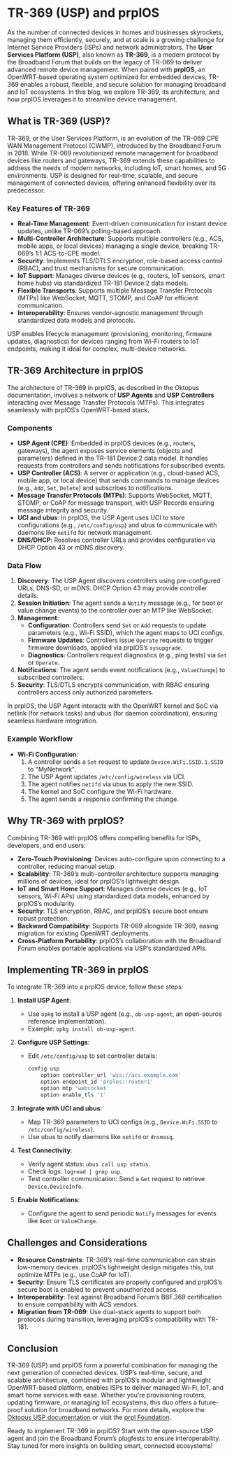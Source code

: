 # TR-369 (USP) and prplOS

As the number of connected devices in homes and businesses skyrockets, managing them efficiently, securely, and at scale is a growing challenge for Internet Service Providers (ISPs) and network administrators. The **User Services Platform (USP)**, also known as **TR-369**, is a modern protocol by the Broadband Forum that builds on the legacy of TR-069 to deliver advanced remote device management. When paired with **prplOS**, an OpenWRT-based operating system optimized for embedded devices, TR-369 enables a robust, flexible, and secure solution for managing broadband and IoT ecosystems. In this blog, we explore TR-369, its architecture, and how prplOS leverages it to streamline device management.

## What is TR-369 (USP)?

TR-369, or the User Services Platform, is an evolution of the TR-069 CPE WAN Management Protocol (CWMP), introduced by the Broadband Forum in 2018. While TR-069 revolutionized remote management for broadband devices like routers and gateways, TR-369 extends these capabilities to address the needs of modern networks, including IoT, smart homes, and 5G environments. USP is designed for real-time, scalable, and secure management of connected devices, offering enhanced flexibility over its predecessor.

### Key Features of TR-369
- **Real-Time Management**: Event-driven communication for instant device updates, unlike TR-069’s polling-based approach.
- **Multi-Controller Architecture**: Supports multiple controllers (e.g., ACS, mobile apps, or local devices) managing a single device, breaking TR-069’s 1:1 ACS-to-CPE model.
- **Security**: Implements TLS/DTLS encryption, role-based access control (RBAC), and trust mechanisms for secure communication.
- **IoT Support**: Manages diverse devices (e.g., routers, IoT sensors, smart home hubs) via standardized TR-181 Device:2 data models.
- **Flexible Transports**: Supports multiple Message Transfer Protocols (MTPs) like WebSocket, MQTT, STOMP, and CoAP for efficient communication.
- **Interoperability**: Ensures vendor-agnostic management through standardized data models and protocols.

USP enables lifecycle management (provisioning, monitoring, firmware updates, diagnostics) for devices ranging from Wi-Fi routers to IoT endpoints, making it ideal for complex, multi-device networks.[](https://avsystem.com/blog/csp/tr-369)[](https://motive.com/glossary/what-is-tr-369)


## TR-369 Architecture in prplOS

The architecture of TR-369 in prplOS, as described in the Oktopus documentation, involves a network of **USP Agents** and **USP Controllers** interacting over Message Transfer Protocols (MTPs). This integrates seamlessly with prplOS’s OpenWRT-based stack.

### Components
- **USP Agent (CPE)**: Embedded in prplOS devices (e.g., routers, gateways), the agent exposes service elements (objects and parameters) defined in the TR-181 Device:2 data model. It handles requests from controllers and sends notifications for subscribed events.
- **USP Controller (ACS)**: A server or application (e.g., cloud-based ACS, mobile app, or local device) that sends commands to manage devices (e.g., `Add`, `Set`, `Delete`) and subscribes to notifications.
- **Message Transfer Protocols (MTPs)**: Supports WebSocket, MQTT, STOMP, or CoAP for message transport, with USP Records ensuring message integrity and security.
- **UCI and ubus**: In prplOS, the USP Agent uses UCI to store configurations (e.g., `/etc/config/usp`) and ubus to communicate with daemons like `netifd` for network management.
- **DNS/DHCP**: Resolves controller URLs and provides configuration via DHCP Option 43 or mDNS discovery.

### Data Flow
1. **Discovery**: The USP Agent discovers controllers using pre-configured URLs, DNS-SD, or mDNS. DHCP Option 43 may provide controller details.
2. **Session Initiation**: The agent sends a `Notify` message (e.g., for boot or value change events) to the controller over an MTP like WebSocket.
3. **Management**:
   - **Configuration**: Controllers send `Set` or `Add` requests to update parameters (e.g., Wi-Fi SSID), which the agent maps to UCI configs.
   - **Firmware Updates**: Controllers issue `Operate` requests to trigger firmware downloads, applied via prplOS’s `sysupgrade`.
   - **Diagnostics**: Controllers request diagnostics (e.g., ping tests) via `Get` or `Operate`.
4. **Notifications**: The agent sends event notifications (e.g., `ValueChange`) to subscribed controllers.
5. **Security**: TLS/DTLS encrypts communication, with RBAC ensuring controllers access only authorized parameters.

In prplOS, the USP Agent interacts with the OpenWRT kernel and SoC via netlink (for network tasks) and ubus (for daemon coordination), ensuring seamless hardware integration.[](https://avsystem.com/blog/csp/tr-369)[](https://service.snom.com/display/wiki/TR-369)

### Example Workflow
- **Wi-Fi Configuration**:
  1. A controller sends a `Set` request to update `Device.WiFi.SSID.1.SSID` to "MyNetwork".
  2. The USP Agent updates `/etc/config/wireless` via UCI.
  3. The agent notifies `netifd` via ubus to apply the new SSID.
  4. The kernel and SoC configure the Wi-Fi hardware.
  5. The agent sends a response confirming the change.

## Why TR-369 with prplOS?
Combining TR-369 with prplOS offers compelling benefits for ISPs, developers, and end users:

- **Zero-Touch Provisioning**: Devices auto-configure upon connecting to a controller, reducing manual setup.[](https://motive.com/glossary/what-is-tr-369)
- **Scalability**: TR-369’s multi-controller architecture supports managing millions of devices, ideal for prplOS’s lightweight design.[](https://www.incognito.com/insights/usp-tr369)
- **IoT and Smart Home Support**: Manages diverse devices (e.g., IoT sensors, Wi-Fi APs) using standardized data models, enhanced by prplOS’s modularity.[](https://service.snom.com/display/wiki/TR-369)
- **Security**: TLS encryption, RBAC, and prplOS’s secure boot ensure robust protection.[](https://motive.com/glossary/what-is-tr-369)
- **Backward Compatibility**: Supports TR-069 alongside TR-369, easing migration for existing OpenWRT deployments.[](https://www.incognito.com/tutorials/tr-369-usp)
- **Cross-Platform Portability**: prplOS’s collaboration with the Broadband Forum enables portable applications via USP’s standardized APIs.[](https://prplfoundation.org/broadband-forum-and-prpl-foundation-unite-to-create-a-secure-cross-platform-service-delivery-framework/)

## Implementing TR-369 in prplOS
To integrate TR-369 into a prplOS device, follow these steps:

1. **Install USP Agent**:
   - Use `opkg` to install a USP agent (e.g., `ob-usp-agent`, an open-source reference implementation).[](https://www.minim.com/blog/what-is-tr-369-user-services-platform)
   - Example: `opkg install ob-usp-agent`.

2. **Configure USP Settings**:
   - Edit `/etc/config/usp` to set controller details:
     ```bash
     config usp
         option controller_url 'wss://acs.example.com'
         option endpoint_id 'prplos::router1'
         option mtp 'websocket'
         option enable_tls '1'
     ```

3. **Integrate with UCI and ubus**:
   - Map TR-369 parameters to UCI configs (e.g., `Device.WiFi.SSID` to `/etc/config/wireless`).
   - Use ubus to notify daemons like `netifd` or `dnsmasq`.

4. **Test Connectivity**:
   - Verify agent status: `ubus call usp status`.
   - Check logs: `logread | grep usp`.
   - Test controller communication: Send a `Get` request to retrieve `Device.DeviceInfo`.

5. **Enable Notifications**:
   - Configure the agent to send periodic `Notify` messages for events like `Boot` or `ValueChange`.

## Challenges and Considerations
- **Resource Constraints**: TR-369’s real-time communication can strain low-memory devices. prplOS’s lightweight design mitigates this, but optimize MTPs (e.g., use CoAP for IoT).[](https://service.snom.com/display/wiki/TR-369)
- **Security**: Ensure TLS certificates are properly configured and prplOS’s secure boot is enabled to prevent unauthorized access.[](https://motive.com/glossary/what-is-tr-369)
- **Interoperability**: Test against Broadband Forum’s BBF.369 certification to ensure compatibility with ACS vendors.[](https://www.qacafe.com/resources/user-services-platform-tr-369-overview/)
- **Migration from TR-069**: Use dual-stack agents to support both protocols during transition, leveraging prplOS’s compatibility with TR-181.[](https://www.incognito.com/tutorials/tr-369-usp)

## Conclusion
TR-369 (USP) and prplOS form a powerful combination for managing the next generation of connected devices. USP’s real-time, secure, and scalable architecture, combined with prplOS’s modular and lightweight OpenWRT-based platform, enables ISPs to deliver managed Wi-Fi, IoT, and smart home services with ease. Whether you’re provisioning routers, updating firmware, or managing IoT ecosystems, this duo offers a future-proof solution for broadband networks. For more details, explore the [Oktopus USP documentation](https://docs.oktopus.app.br/usp-tr-369/introduction) or visit the [prpl Foundation](https://prplfoundation.org/).

Ready to implement TR-369 in prplOS? Start with the open-source USP agent and join the Broadband Forum’s plugfests to ensure interoperability. Stay tuned for more insights on building smart, connected ecosystems!